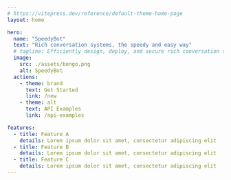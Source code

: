 ```yaml
---
# https://vitepress.dev/reference/default-theme-home-page
layout: home

hero:
  name: "SpeedyBot"
  text: "Rich conversation systems, the speedy and easy way"
  # tagline: Efficiently design, deploy, and secure rich conversation systems in enterprises and large teams
  image:
    src: ./assets/bongo.png
    alt: SpeedyBot
  actions:
    - theme: brand
      text: Get Started
      link: /new
    - theme: alt
      text: API Examples
      link: /api-examples

features:
  - title: Feature A
    details: Lorem ipsum dolor sit amet, consectetur adipiscing elit
  - title: Feature B
    details: Lorem ipsum dolor sit amet, consectetur adipiscing elit
  - title: Feature C
    details: Lorem ipsum dolor sit amet, consectetur adipiscing elit
---
```

